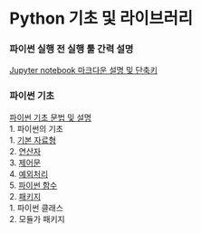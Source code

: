 # Python 기초 및 라이브러리

### 파이썬 실행 전 실행 툴 간력 설명
[Jupyter notebook 마크다운 설명 및 단축키](./files/0.%20Jupyter%20마크%20다운%20및%20단축키.ipynb)

### 파이썬 기초
[파이썬 기초 문법 및 설명](./Python%20기초%20및%20설명.ipynb)  
    1. 파이썬의 기초  
        1. [기본 자료형](./files/1-1._Python의_기초_기본_자료형.ipynb)  
        2. [연산자](./files/1-2._Python의_기초_연산자.ipynb)  
        3. [제어문](./files/1-3._Python의_제어문.ipynb)  
        4. [예외처리](./files/1-4._Python의_예외처리.ipynb)  
        5. [파이썬 함수](./files/1-5._Python의_파이썬%20함수.ipynb)  
    2. [패키지](./files/2.패키지.ipynb)  
        1. 파이썬 클래스  
        2. 모듈가 패키지  